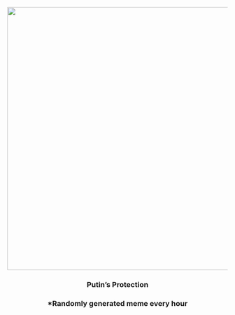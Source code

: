 <p align="center">
        <img src="https://i.redd.it/9teq49m7enw91.jpg" width="600" height="600">
        </p>
        <h3 align="center">Putin’s Protection</h3>
        <h3 align="center">*Randomly generated meme every hour</h3>
    